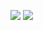 ![](http://4180cv3263.qicp.vip:5224/i/2022/09/21/632b286d50b80.png)
![](http://4180cv3263.qicp.vip:5224/i/2022/09/21/632b287602fdf.png)
